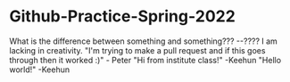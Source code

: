 # Github-Practice-Spring-2022

What is the difference between something and something??? --????
I am lacking in creativity.
"I'm trying to make a pull request and if this goes through then it worked :)" - Peter
"Hi from institute class!" -Keehun
"Hello world!" -Keehun